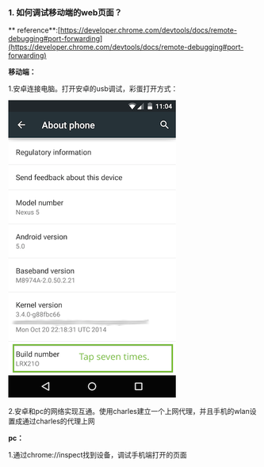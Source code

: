 ### 1. 如何调试移动端的web页面？
** reference**:[https://developer.chrome.com/devtools/docs/remote-debugging#port-forwarding](https://developer.chrome.com/devtools/docs/remote-debugging#port-forwarding)
 
 **移动端：**
 
 1.安卓连接电脑。打开安卓的usb调试，彩蛋打开方式：
 
 ![](../../img/17.png)
 
 2.安卓和pc的网络实现互通。使用charles建立一个上网代理，并且手机的wlan设置成通过charles的代理上网
 
  **pc：**
  
  1.通过chrome://inspect找到设备，调试手机端打开的页面
 